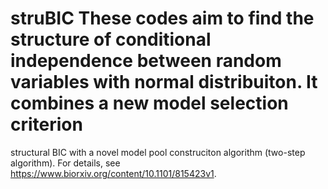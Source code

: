 # struBIC These codes aim to find the structure of  conditional independence between random variables with normal distribuiton. It combines a new model selection criterion 
structural BIC with a novel model pool construciton algorithm (two-step algorithm). For details, see https://www.biorxiv.org/content/10.1101/815423v1.  
